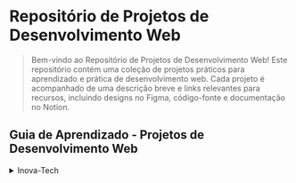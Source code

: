 # Repositório de Projetos de Desenvolvimento Web

> Bem-vindo ao Repositório de Projetos de Desenvolvimento Web! Este repositório contém uma coleção de projetos práticos para aprendizado e prática de desenvolvimento web. Cada projeto é acompanhado de uma descrição breve e links relevantes para recursos, incluindo designs no Figma, código-fonte e documentação no Notion.

## Guia de Aprendizado - Projetos de Desenvolvimento Web

<details> <summary>Inova-Tech</summary>

- <details> <summary>Desafios Explorer</summary>
    
  - [ ] Página para a captação de leads ou newsletter. [`README`](https://github.com/PedFelGS/EmpJR_Front-END_InovaTech/tree/master/Learning%20Projects/PROJ%205%20-%20Newsletter)
  - [ ] Blog de Gatos [`README`](https://github.com/PedFelGS/EmpJR_Front-END_InovaTech/tree/master/Learning%20Projects/PROJ%206%20-%20Blog)

  ***

  [Root](https://www.rocketseat.com.br/explorer?utm_source=figma&utm_medium=organic&utm_campaign=venda&utm_term=explorer&utm_content=description_figma-lp_explorer)
  
  [Desafios Discover - Notion Projects](https://efficient-sloth-d85.notion.site/b0b109c64d0a4a8eb4de547de18fa04d?v=dd9d2f6b0f6542d69807f41312f4116d)
  </details>

-  <details> <summary> Desafios Discover </summary>
  
    - [ ] Desafios HTML `README`
    - [ ] Social Tree [`README`](https://github.com/PedFelGS/EmpJR_Front-END_InovaTech/tree/master/Learning%20Projects/PROJ%204%20-%20Social%20Tree)

    ***
  
    [Root](https://www.rocketseat.com.br/discover?utm_source=figma&utm_medium=organic&utm_campaign=lead&utm_term=discover&utm_content=description_figma-lp_discover)
  </details>
 
</details>
